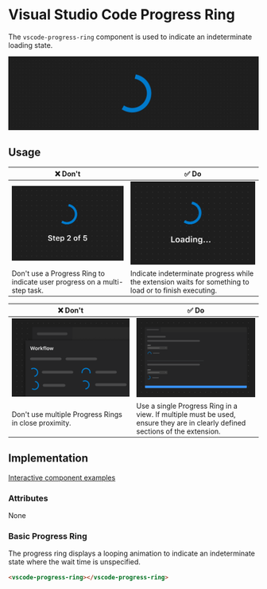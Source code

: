 # Visual Studio Code Progress Ring

The `vscode-progress-ring` component is used to indicate an indeterminate
loading state.

![Progress ring hero](/docs/assets/images/progress-ring-hero.png)

## Usage

| ❌ Don't                                                                                                           | ✅ Do                                                                                                   |
| ------------------------------------------------------------------------------------------------------------------ | ------------------------------------------------------------------------------------------------------- |
| ![Progress ring showing indicating a user progress's in a workflow ](/docs/assets/images/progress-ring-dont-1.png) | ![Image placeholder](/docs/assets/images/progress-ring-do-1.png)                                        |
| Don't use a Progress Ring to indicate user progress on a multi-step task.                                          | Indicate indeterminate progress while the extension waits for something to load or to finish executing. |

| ❌ Don't                                                                               | ✅ Do                                                                                                                         |
| -------------------------------------------------------------------------------------- | ----------------------------------------------------------------------------------------------------------------------------- |
| ![Two progress rings in close proximity](/docs/assets/images/progress-ring-dont-2.png) | ![Two progress rings in distinct sections](/docs/assets/images/progress-ring-do-2.png)                                        |
| Don't use multiple Progress Rings in close proximity.                                  | Use a single Progress Ring in a view. If multiple must be used, ensure they are in clearly defined sections of the extension. |

## Implementation

[Interactive component examples](https://codesandbox.io/s/progress-ring-sample-n94o56?file=/index.html)

### Attributes

None

### Basic Progress Ring

The progress ring displays a looping animation to indicate an indeterminate
state where the wait time is unspecified.

```html
<vscode-progress-ring></vscode-progress-ring>
```
